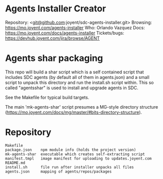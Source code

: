 <!--
    This Source Code Form is subject to the terms of the Mozilla Public
    License, v. 2.0. If a copy of the MPL was not distributed with this
    file, You can obtain one at http://mozilla.org/MPL/2.0/.
-->

<!--
    Copyright (c) 2014, Joyent, Inc.
-->

# Agents Installer Creator

Repository: <git@github.com:joyent/sdc-agents-installer.git>
Browsing: <https://mo.joyent.com/agents-installer>
Who: Orlando Vazquez
Docs: <https://mo.joyent.com/docs/agents-installer>
Tickets/bugs: <https://devhub.joyent.com/jira/browse/AGENT>


# Agents shar packaging

This repo will build a shar script which is a self contained script that
includes SDC agents (by default all of them in agents.json) and a small
script to unpack this directory and run the install.sh script within.  This
so called "agentsshar" is used to install and upgrade agents in SDC.

See the Makefile for typical build targets.

The main 'mk-agents-shar' script presumes a MG-style directory structure
(https://mo.joyent.com/docs/mg/master/#bits-directory-structure).


# Repository

    Makefile
    package.json    npm module info (holds the project version)
    mk-agents-shar  executable which creates self-extracting script
    manifest.tmpl   image manifest for uploading to updates.joyent.com
    README.md
    install.sh      file run after installer unpacks all files
    agents.json     mapping of agents/repos/packages
